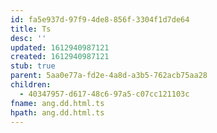 ```yaml
---
id: fa5e937d-97f9-4de8-856f-3304f1d7de64
title: Ts
desc: ''
updated: 1612940987121
created: 1612940987121
stub: true
parent: 5aa0e77a-fd2e-4a8d-a3b5-762acb75aa28
children:
  - 40347957-d617-48c6-97a5-c07cc121103c
fname: ang.dd.html.ts
hpath: ang.dd.html.ts
---
```



